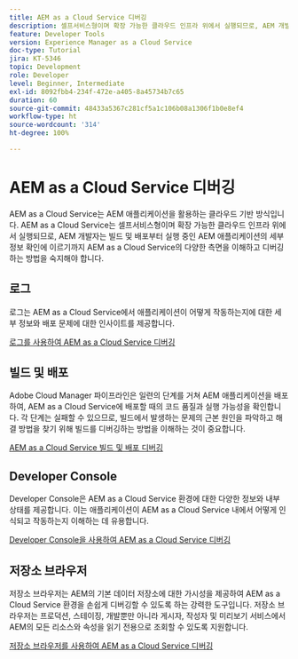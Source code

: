 ```yaml
---
title: AEM as a Cloud Service 디버깅
description: 셀프서비스형이며 확장 가능한 클라우드 인프라 위에서 실행되므로, AEM 개발자는 빌드 및 배포부터 실행 중인 AEM 애플리케이션의 세부 정보 확인에 이르기까지 AEM as a Cloud Service의 다양한 측면을 이해하고 디버깅하는 방법을 숙지해야 합니다.
feature: Developer Tools
version: Experience Manager as a Cloud Service
doc-type: Tutorial
jira: KT-5346
topic: Development
role: Developer
level: Beginner, Intermediate
exl-id: 8092fbb4-234f-472e-a405-8a45734b7c65
duration: 60
source-git-commit: 48433a5367c281cf5a1c106b08a1306f1b0e8ef4
workflow-type: ht
source-wordcount: '314'
ht-degree: 100%

---
```


# AEM as a Cloud Service 디버깅

AEM as a Cloud Service는 AEM 애플리케이션을 활용하는 클라우드 기반 방식입니다. AEM as a Cloud Service는 셀프서비스형이며 확장 가능한 클라우드 인프라 위에서 실행되므로, AEM 개발자는 빌드 및 배포부터 실행 중인 AEM 애플리케이션의 세부 정보 확인에 이르기까지 AEM as a Cloud Service의 다양한 측면을 이해하고 디버깅하는 방법을 숙지해야 합니다.

## 로그

로그는 AEM as a Cloud Service에서 애플리케이션이 어떻게 작동하는지에 대한 세부 정보와 배포 문제에 대한 인사이트를 제공합니다.

[로그를 사용하여 AEM as a Cloud Service 디버깅](./logs.md)

## 빌드 및 배포

Adobe Cloud Manager 파이프라인은 일련의 단계를 거쳐 AEM 애플리케이션을 배포하여, AEM as a Cloud Service에 배포할 때의 코드 품질과 실행 가능성을 확인합니다. 각 단계는 실패할 수 있으므로, 빌드에서 발생하는 문제의 근본 원인을 파악하고 해결 방법을 찾기 위해 빌드를 디버깅하는 방법을 이해하는 것이 중요합니다.

[AEM as a Cloud Service 빌드 및 배포 디버깅](./build-and-deployment.md)

## Developer Console

Developer Console은 AEM as a Cloud Service 환경에 대한 다양한 정보와 내부 상태를 제공합니다. 이는 애플리케이션이 AEM as a Cloud Service 내에서 어떻게 인식되고 작동하는지 이해하는 데 유용합니다.

[Developer Console을 사용하여 AEM as a Cloud Service 디버깅](./developer-console.md)

## 저장소 브라우저

저장소 브라우저는 AEM의 기본 데이터 저장소에 대한 가시성을 제공하여 AEM as a Cloud Service 환경을 손쉽게 디버깅할 수 있도록 하는 강력한 도구입니다. 저장소 브라우저는 프로덕션, 스테이징, 개발뿐만 아니라 게시자, 작성자 및 미리보기 서비스에서 AEM의 모든 리소스와 속성을 읽기 전용으로 조회할 수 있도록 지원합니다.

[저장소 브라우저를 사용하여 AEM as a Cloud Service 디버깅](./repository-browser.md)
